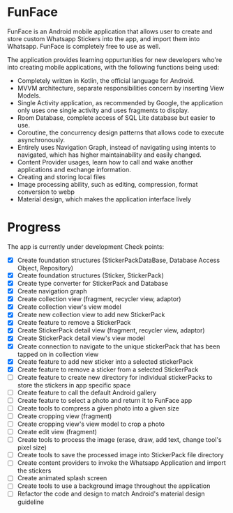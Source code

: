 # FunFace
FunFace is an Android mobile application that allows user to create and store custom Whatsapp Stickers into the app, and import them into Whatsapp.
FunFace is completely free to use as well.

The application provides learning oppurtunities for new developers who're into creating mobile applications, with the following functions being used:
- Completely written in Kotlin, the official language for Android.
- MVVM architecture, separate responsibilities concern by inserting View Models.
- Single Activity application, as recommended by Google, the application only uses one single activity and uses fragments to display.
- Room Database, complete access of SQL Lite database but easier to use.
- Coroutine, the concurrency design patterns that allows code to execute asynchronously.
- Entirely uses Navigation Graph, instead of navigating using intents to navigated, which has higher maintainability and easily changed.
- Content Provider usages, learn how to call and wake another applications and exchange information.
- Creating and storing local files
- Image processing ability, such as editing, compression, format conversion to webp
- Material design, which makes the application interface lively


# Progress
The app is currently under development
Check points:
- [x] Create foundation structures (StickerPackDataBase, Database Access Object, Repository)
- [x] Create foundation structures (Sticker, StickerPack)
- [x] Create type converter for StickerPack and Database
- [x] Create navigation graph
- [x] Create collection view (fragment, recycler view, adaptor)
- [x] Create collection view's view model
- [x] Create new collection view to add new StickerPack
- [x] Create feature to remove a StickerPack
- [x] Create StickerPack detail view (fragment, recycler view, adaptor)
- [x] Create StickerPack detail view's view model
- [x] Create connection to navigate to the unique stickerPack that has been tapped on in collection view
- [x] Create feature to add new sticker into a selected stickerPack
- [x] Create feature to remove a sticker from a selected StickerPack
- [ ] Create feature to create new directory for individual stickerPacks to store the stickers in app specific space
- [ ] Create feature to call the default Android gallery
- [ ] Create feature to select a photo and return it to FunFace app
- [ ] Create tools to compress a given photo into a given size
- [ ] Create cropping view (fragment)
- [ ] Create cropping view's view model to crop a photo
- [ ] Create edit view (fragment)
- [ ] Create tools to process the image (erase, draw, add text, change tool's pixel size)
- [ ] Create tools to save the processed image into StickerPack file directory
- [ ] Create content providers to invoke the Whatsapp Application and import the stickers
- [ ] Create animated splash screen
- [ ] Create tools to use a background image throughout the application
- [ ] Refactor the code and design to match Android's material design guideline
